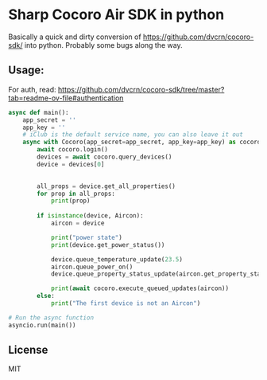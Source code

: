 # Sharp Cocoro Air SDK in python

Basically a quick and dirty conversion of https://github.com/dvcrn/cocoro-sdk/ into python. Probably some bugs along the way. 

## Usage:

For auth, read: https://github.com/dvcrn/cocoro-sdk/tree/master?tab=readme-ov-file#authentication

```python
async def main():
    app_secret = ''
    app_key = ''
    # iClub is the default service name, you can also leave it out
    async with Cocoro(app_secret=app_secret, app_key=app_key) as cocoro:
        await cocoro.login()
        devices = await cocoro.query_devices()
        device = devices[0]

        
        all_props = device.get_all_properties()
        for prop in all_props:
            print(prop)
        
        if isinstance(device, Aircon):
            aircon = device

            print("power state")
            print(device.get_power_status())

            device.queue_temperature_update(23.5)
            aircon.queue_power_on()
            device.queue_property_status_update(aircon.get_property_status(StatusCode.OPERATION_MODE))

            print(await cocoro.execute_queued_updates(aircon))
        else:
            print("The first device is not an Aircon")

# Run the async function
asyncio.run(main())
```

## License

MIT